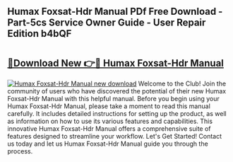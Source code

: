 ## Humax Foxsat-Hdr Manual PDf Free Download - Part-5cs Service Owner Guide - User Repair Edition b4bQF

# <h2><a href="http://cf29481.oget.top/?id=Humax+Foxsat-Hdr+Manual">🔗Download New 👉🔴 Humax Foxsat-Hdr Manual</a></h2>

[![Humax Foxsat-Hdr Manual new download](https://i.imgur.com/5g1atiW.png)](http://cf29481.oget.top/?id=Humax+Foxsat-Hdr+Manual)
Welcome to the Club! Join the community of users who have discovered the potential of their new Humax Foxsat-Hdr Manual with this helpful manual. Before you begin using your Humax Foxsat-Hdr Manual, please take a moment to read this manual carefully. It includes detailed instructions for setting up the product, as well as information on how to use its various features and capabilities. This innovative Humax Foxsat-Hdr Manual offers a comprehensive suite of features designed to streamline your workflow. Let's Get Started! Contact us today and let us Humax Foxsat-Hdr Manual guide you through the process.
